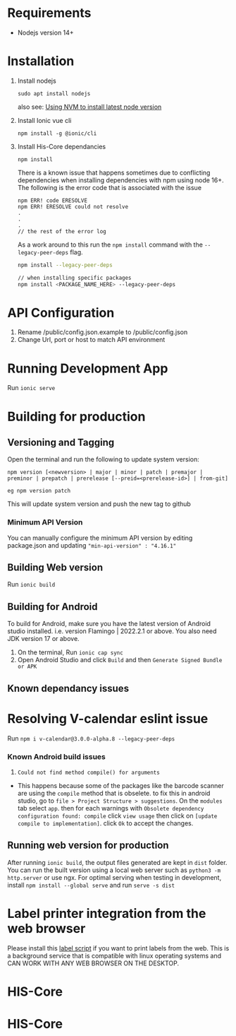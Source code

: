 # Requirements

- Nodejs version 14+

# Installation

1. Install nodejs

    `sudo apt install nodejs`

    also see: [Using NVM to install latest node version](https://www.digitalocean.com/community/tutorials/how-to-install-node-js-on-ubuntu-18-04)

2. Install Ionic vue cli

    `npm install -g @ionic/cli`

3. Install His-Core dependancies

    `npm install`

    There is a known issue that happens sometimes due to conflicting dependencies when installing dependencies with npm using node 16+. The following is the error code that is associated with the issue

    ```
    npm ERR! code ERESOLVE
    npm ERR! ERESOLVE could not resolve
    .
    .
    .
    // the rest of the error log
    ```

    As a work around to this run the `npm install` command with the `--legacy-peer-deps` flag.

    ```bash
    npm install --legacy-peer-deps

    // when installing specific packages
    npm install <PACKAGE_NAME_HERE> --legacy-peer-deps
    ```

# API Configuration

1. Rename /public/config.json.example to /public/config.json
2. Change Url, port or host to match API environment

# Running Development App

Run `ionic serve`

# Building for production

## Versioning and Tagging

Open the terminal and run the following to update system version:
```
npm version [<newversion> | major | minor | patch | premajor | preminor | prepatch | prerelease [--preid=<prerelease-id>] | from-git]

eg npm version patch
```

This will update system version and push the new tag to github

### Minimum API Version
You can manually configure the minimum API version by editing package.json and updating
`"min-api-version" : "4.16.1"`

## Building Web version

Run `ionic build`

## Building for Android

To build for Android, make sure you have the latest version of Android studio installed. i.e. version Flamingo | 2022.2.1 or above.
You also need JDK version 17 or above.

1. On the terminal, Run `ionic cap sync`
2. Open Android Studio and click `Build` and then `Generate Signed Bundle or APK`

## Known dependancy issues
# Resolving V-calendar eslint issue
Run `npm i v-calendar@3.0.0-alpha.8 --legacy-peer-deps`

### Known Android build issues
1. `Could not find method compile() for arguments`
- This happens because some of the packages like the barcode scanner are using the `compile` method that is obselete. to fix this in android studio, go to `file > Project Structure > suggestions`.
On the `modules` tab select `app`. then for each warnings with `Obsolete dependency configuration found: compile` click `view usage` then click on `[update compile to implementation]`. click `Ok` to accept the changes.

## Running web version for production
After running `ionic build`, the output files generated are kept in `dist` folder.
You can run the built version using a local web server such as `python3 -m http.server` or use ngx. For optimal serving when testing in development, install `npm install --global serve` and run `serve -s dist`

# Label printer integration from the web browser
Please install this [label script](https://github.com/EGPAFMalawiHIS/Hi-LabelPrinter/tree/master) if you want to print labels from the web.
This is a background service that is compatible with linux operating systems and CAN WORK WITH ANY WEB BROWSER ON THE DESKTOP.
# HIS-Core
# HIS-Core
